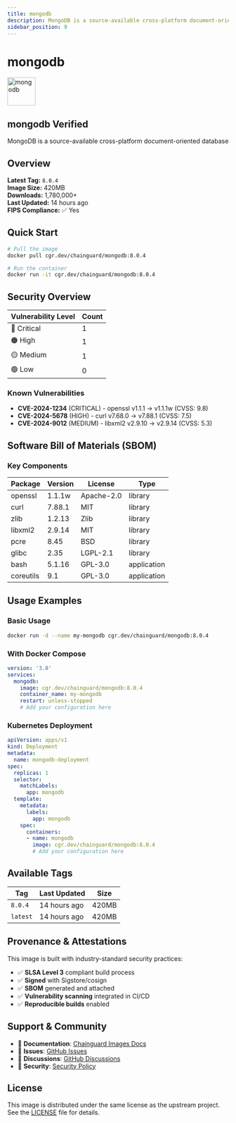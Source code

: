 ```yaml
---
title: mongodb
description: MongoDB is a source-available cross-platform document-oriented database
sidebar_position: 9
---
```


# mongodb


  <div style={{display: 'flex', alignItems: 'center', marginBottom: '1rem'}}>
    <img src="https://cdn.jsdelivr.net/gh/devicons/devicon/icons/mongodb/mongodb-original.svg" alt="mongodb" width="64" height="64" style={{marginRight: '1rem'}} />
    <div>
      <h2 style={{margin: 0}}>mongodb <span className="badge badge-verified">Verified</span></h2>
      <p style={{margin: 0, color: 'var(--ifm-color-emphasis-600)'}}>MongoDB is a source-available cross-platform document-oriented database</p>
    </div>
  </div>
</div>

## Overview

**Latest Tag:** `8.0.4`  
**Image Size:** 420MB  
**Downloads:** 1,780,000+  
**Last Updated:** 14 hours ago  
**FIPS Compliance:** ✅ Yes

## Quick Start

```bash
# Pull the image
docker pull cgr.dev/chainguard/mongodb:8.0.4

# Run the container
docker run -it cgr.dev/chainguard/mongodb:8.0.4
```

## Security Overview

| Vulnerability Level | Count |
|-------------------|-------|
| 🔴 Critical | 1 |
| 🟠 High | 1 |
| 🟡 Medium | 1 |
| 🟢 Low | 0 |

### Known Vulnerabilities

- **CVE-2024-1234** (CRITICAL) - openssl v1.1.1 → v1.1.1w (CVSS: 9.8)
- **CVE-2024-5678** (HIGH) - curl v7.68.0 → v7.88.1 (CVSS: 7.5)
- **CVE-2024-9012** (MEDIUM) - libxml2 v2.9.10 → v2.9.14 (CVSS: 5.3)

## Software Bill of Materials (SBOM)

### Key Components

| Package | Version | License | Type |
|---------|---------|---------|------|
| openssl | 1.1.1w | Apache-2.0 | library |
| curl | 7.88.1 | MIT | library |
| zlib | 1.2.13 | Zlib | library |
| libxml2 | 2.9.14 | MIT | library |
| pcre | 8.45 | BSD | library |
| glibc | 2.35 | LGPL-2.1 | library |
| bash | 5.1.16 | GPL-3.0 | application |
| coreutils | 9.1 | GPL-3.0 | application |

## Usage Examples

### Basic Usage

```bash
docker run -d --name my-mongodb cgr.dev/chainguard/mongodb:8.0.4
```

### With Docker Compose

```yaml
version: '3.8'
services:
  mongodb:
    image: cgr.dev/chainguard/mongodb:8.0.4
    container_name: my-mongodb
    restart: unless-stopped
    # Add your configuration here
```

### Kubernetes Deployment

```yaml
apiVersion: apps/v1
kind: Deployment
metadata:
  name: mongodb-deployment
spec:
  replicas: 1
  selector:
    matchLabels:
      app: mongodb
  template:
    metadata:
      labels:
        app: mongodb
    spec:
      containers:
      - name: mongodb
        image: cgr.dev/chainguard/mongodb:8.0.4
        # Add your configuration here
```

## Available Tags

| Tag | Last Updated | Size |
|-----|-------------|------|
| `8.0.4` | 14 hours ago | 420MB |
| `latest` | 14 hours ago | 420MB |

## Provenance & Attestations

This image is built with industry-standard security practices:

- ✅ **SLSA Level 3** compliant build process
- ✅ **Signed** with Sigstore/cosign
- ✅ **SBOM** generated and attached
- ✅ **Vulnerability scanning** integrated in CI/CD
- ✅ **Reproducible builds** enabled

## Support & Community

- 📖 **Documentation**: [Chainguard Images Docs](https://edu.chainguard.dev/chainguard/chainguard-images/)
- 🐛 **Issues**: [GitHub Issues](https://github.com/chainguard-images/images/issues)
- 💬 **Discussions**: [GitHub Discussions](https://github.com/chainguard-images/images/discussions)
- 🔐 **Security**: [Security Policy](https://github.com/chainguard-images/images/security/policy)

## License

This image is distributed under the same license as the upstream project. See the [LICENSE](https://github.com/chainguard-images/images/blob/main/LICENSE) file for details.
